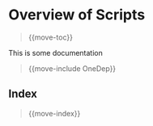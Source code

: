 # Overview of Scripts

> {{move-toc}}


This is some documentation

> {{move-include OneDep}}

## Index

> {{move-index}}
